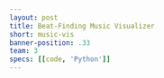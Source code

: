 ```yaml
---
layout: post
title: Beat-Finding Music Visualizer
short: music-vis 
banner-position: .33
team: 3
specs: [[code, 'Python']]
---
```

